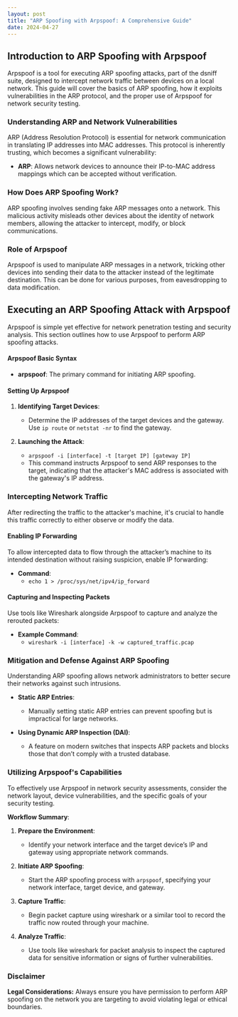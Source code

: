 ```yaml
---
layout: post
title: "ARP Spoofing with Arpspoof: A Comprehensive Guide"
date: 2024-04-27
---
```


## Introduction to ARP Spoofing with Arpspoof

Arpspoof is a tool for executing ARP spoofing attacks, part of the dsniff suite, designed to intercept network traffic between devices on a local network. This guide will cover the basics of ARP spoofing, how it exploits vulnerabilities in the ARP protocol, and the proper use of Arpspoof for network security testing.

### Understanding ARP and Network Vulnerabilities

ARP (Address Resolution Protocol) is essential for network communication in translating IP addresses into MAC addresses. This protocol is inherently trusting, which becomes a significant vulnerability:

- **ARP**: Allows network devices to announce their IP-to-MAC address mappings which can be accepted without verification.

### How Does ARP Spoofing Work?

ARP spoofing involves sending fake ARP messages onto a network. This malicious activity misleads other devices about the identity of network members, allowing the attacker to intercept, modify, or block communications.

### Role of Arpspoof

Arpspoof is used to manipulate ARP messages in a network, tricking other devices into sending their data to the attacker instead of the legitimate destination. This can be done for various purposes, from eavesdropping to data modification.

## Executing an ARP Spoofing Attack with Arpspoof

Arpspoof is simple yet effective for network penetration testing and security analysis. This section outlines how to use Arpspoof to perform ARP spoofing attacks.

#### Arpspoof Basic Syntax

- **arpspoof**: The primary command for initiating ARP spoofing.

#### Setting Up Arpspoof

1. **Identifying Target Devices**:
   - Determine the IP addresses of the target devices and the gateway. Use `ip route` or `netstat -nr` to find the gateway.

2. **Launching the Attack**:
   - `arpspoof -i [interface] -t [target IP] [gateway IP]`
   - This command instructs Arpspoof to send ARP responses to the target, indicating that the attacker's MAC address is associated with the gateway's IP address.

### Intercepting Network Traffic

After redirecting the traffic to the attacker's machine, it's crucial to handle this traffic correctly to either observe or modify the data.

#### Enabling IP Forwarding

To allow intercepted data to flow through the attacker’s machine to its intended destination without raising suspicion, enable IP forwarding:

- **Command**:
  - `echo 1 > /proc/sys/net/ipv4/ip_forward`

#### Capturing and Inspecting Packets

Use tools like Wireshark alongside Arpspoof to capture and analyze the rerouted packets:

- **Example Command**:
  - `wireshark -i [interface] -k -w captured_traffic.pcap`

### Mitigation and Defense Against ARP Spoofing

Understanding ARP spoofing allows network administrators to better secure their networks against such intrusions.

- **Static ARP Entries**:
  - Manually setting static ARP entries can prevent spoofing but is impractical for large networks.
  
- **Using Dynamic ARP Inspection (DAI)**:
  - A feature on modern switches that inspects ARP packets and blocks those that don’t comply with a trusted database.

### Utilizing Arpspoof's Capabilities

To effectively use Arpspoof in network security assessments, consider the network layout, device vulnerabilities, and the specific goals of your security testing.

**Workflow Summary**:

1. **Prepare the Environment**:
   - Identify your network interface and the target device’s IP and gateway using appropriate network commands.

2. **Initiate ARP Spoofing**:
   - Start the ARP spoofing process with `arpspoof`, specifying your network interface, target device, and gateway.

3. **Capture Traffic**:
   - Begin packet capture using wireshark or a similar tool to record the traffic now routed through your machine.

4. **Analyze Traffic**:
   - Use tools like wireshark for packet analysis to inspect the captured data for sensitive information or signs of further vulnerabilities.

### Disclaimer

**Legal Considerations:** Always ensure you have permission to perform ARP spoofing on the network you are targeting to avoid violating legal or ethical boundaries.
